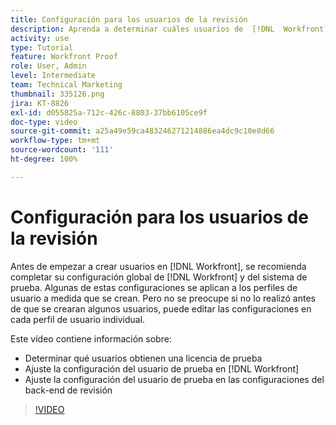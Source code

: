 ```yaml
---
title: Configuración para los usuarios de la revisión
description: Aprenda a determinar cuáles usuarios de  [!DNL  Workfront]  obtienen una licencia de revisión y, a continuación, ajuste la configuración de usuario en las configuraciones de tanto  [!DNL Workfront]  como el back-end.
activity: use
type: Tutorial
feature: Workfront Proof
role: User, Admin
level: Intermediate
team: Technical Marketing
thumbnail: 335126.png
jira: KT-8826
exl-id: d055825a-712c-426c-8803-37bb6105ce9f
doc-type: video
source-git-commit: a25a49e59ca483246271214886ea4dc9c10e8d66
workflow-type: tm+mt
source-wordcount: '111'
ht-degree: 100%

---
```


# Configuración para los usuarios de la revisión

Antes de empezar a crear usuarios en [!DNL  Workfront], se recomienda completar su configuración global de [!DNL Workfront] y del sistema de prueba. Algunas de estas configuraciones se aplican a los perfiles de usuario a medida que se crean. Pero no se preocupe si no lo realizó antes de que se crearan algunos usuarios, puede editar las configuraciones en cada perfil de usuario individual.


Este vídeo contiene información sobre:

* Determinar qué usuarios obtienen una licencia de prueba
* Ajuste la configuración del usuario de prueba en [!DNL  Workfront]
* Ajuste la configuración del usuario de prueba en las configuraciones del back-end de revisión

>[!VIDEO](https://video.tv.adobe.com/v/335126/?quality=12&learn=on)

<!--
Lean More URLs
-->
